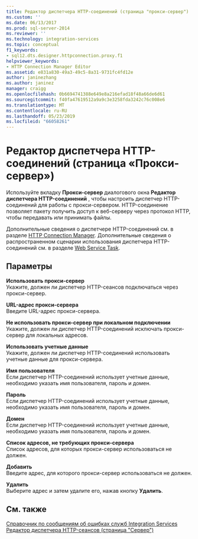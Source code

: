 ```yaml
---
title: Редактор диспетчера HTTP-соединений (страница "прокси-сервер") | Документация Майкрософт
ms.custom: ''
ms.date: 06/13/2017
ms.prod: sql-server-2014
ms.reviewer: ''
ms.technology: integration-services
ms.topic: conceptual
f1_keywords:
- sql12.dts.designer.httpconnection.proxy.f1
helpviewer_keywords:
- HTTP Connection Manager Editor
ms.assetid: e831a830-49a3-49c5-8a31-9731fc4fd12e
author: janinezhang
ms.author: janinez
manager: craigg
ms.openlocfilehash: 0b6694741388e649e8a216efad18f48a66de6d61
ms.sourcegitcommit: f40fa47619512a9a9c3e3258fda3242c76c008e6
ms.translationtype: MT
ms.contentlocale: ru-RU
ms.lasthandoff: 05/23/2019
ms.locfileid: "66058261"
---
```

# <a name="http-connection-manager-editor-proxy-page"></a>Редактор диспетчера HTTP-соединений (страница «Прокси-сервер»)
  Используйте вкладку **Прокси-сервер** диалогового окна **Редактор диспетчера HTTP-соединений** , чтобы настроить диспетчер HTTP-соединений для работы с прокси-сервером. HTTP-соединение позволяет пакету получить доступ к веб-серверу через протокол HTTP, чтобы передавать или принимать файлы.  
  
 Дополнительные сведения о диспетчере HTTP-соединений см. в разделе [HTTP Connection Manager](connection-manager/http-connection-manager.md). Дополнительные сведения о распространенном сценарии использования диспетчера HTTP-соединений см. в разделе [Web Service Task](control-flow/web-service-task.md).  
  
## <a name="options"></a>Параметры  
 **Использовать прокси-сервер**  
 Укажите, должен ли диспетчер HTTP-сеансов подключаться через прокси-сервер.  
  
 **URL-адрес прокси-сервера**  
 Введите URL-адрес прокси-сервера.  
  
 **Не использовать прокси-сервер при локальном подключении**  
 Укажите, должен ли диспетчер HTTP-соединений исключать прокси-сервер для локальных адресов.  
  
 **Использовать учетные данные**  
 Укажите, должен ли диспетчер HTTP-соединений использовать учетные данные для прокси-сервера.  
  
 **Имя пользователя**  
 Если диспетчер HTTP-соединений использует учетные данные, необходимо указать имя пользователя, пароль и домен.  
  
 **Пароль**  
 Если диспетчер HTTP-соединений использует учетные данные, необходимо указать имя пользователя, пароль и домен.  
  
 **Домен**  
 Если диспетчер HTTP-соединений использует учетные данные, необходимо указать имя пользователя, пароль и домен.  
  
 **Список адресов, не требующих прокси-сервера**  
 Список адресов, для которых прокси-сервер использоваться не должен.  
  
 **Добавить**  
 Введите адрес, для которого прокси-сервер использоваться не должен.  
  
 **Удалить**  
 Выберите адрес и затем удалите его, нажав кнопку **Удалить**.  
  
## <a name="see-also"></a>См. также  
 [Справочник по сообщениям об ошибках служб Integration Services](../../2014/integration-services/integration-services-error-and-message-reference.md)   
 [Редактор диспетчера HTTP-сеансов (страница "Сервер")](../../2014/integration-services/http-connection-manager-editor-server-page.md)  
  
  
